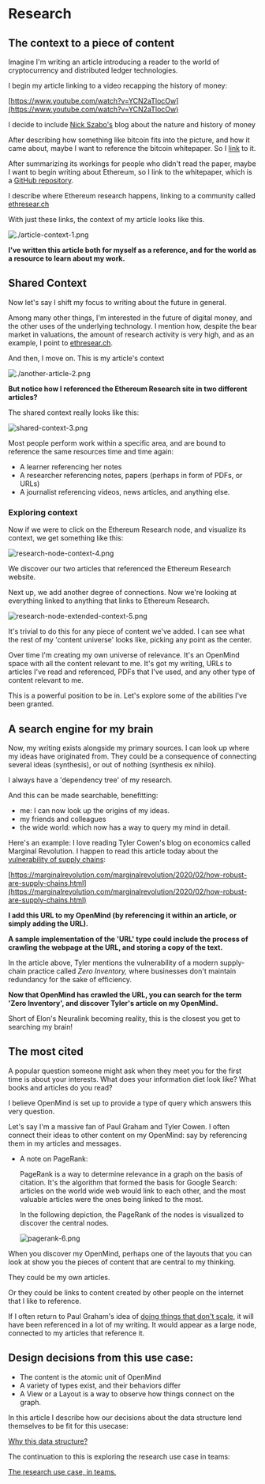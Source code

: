 # Research

## The context to a piece of content

Imagine I'm writing an article introducing a reader to the world of cryptocurrency and distributed ledger technologies.

I begin my article linking to a video recapping the history of money:

[https://www.youtube.com/watch?v=YCN2aTlocOw](https://www.youtube.com/watch?v=YCN2aTlocOw)

I decide to include [Nick Szabo's](http://unenumerated.blogspot.com/) blog about the nature and history of money

After describing how something like bitcoin fits into the picture, and how it came about, maybe I want to reference the bitcoin whitepaper. So I [link](http://bitcoin.org/bitcoin.pdf) to it.

After summarizing its workings for people who didn't read the paper, maybe I want to begin writing about Ethereum, so I link to the whitepaper, which is a [GitHub repository](https://github.com/ethereum/wiki/wiki/White-Paper).

I describe where Ethereum research happens, linking to a community called [ethresear.ch](http://ethresear.ch)

With just these links, the context of my article looks like this.

![./article-context-1.png](./article-context-1.png)

**I've written this article both for myself as a reference, and for the world as a resource to learn about my work.**

## Shared Context

Now let's say I shift my focus to writing about the future in general. 

Among many other things, I'm interested in the future of digital money, and the other uses of the underlying technology. I mention how, despite the bear market in valuations, the amount of research activity is very high, and as an example, I point to [ethresear.ch](http://ethresear.ch).

And then, I move on. This is my article's context

![./another-article-2.png](./another-article-2.png)

**But notice how I referenced the Ethereum Research site in two different articles?**

The shared context really looks like this:

![shared-context-3.png](./shared-context-3.png)

Most people perform work within a specific area, and are bound to reference the same resources time and time again:

- A learner referencing her notes
- A researcher referencing notes, papers (perhaps in form of PDFs, or URLs)
- A journalist referencing videos, news articles, and anything else.

### Exploring context

Now if we were to click on the Ethereum Research node, and visualize its context, we get something like this:

![research-node-context-4.png](./research-node-context-4.png)

We discover our two articles that referenced the Ethereum Research website.

Next up, we add another degree of connections. Now we're looking at everything linked to anything that links to Ethereum Research.

![research-node-extended-context-5.png](./research-node-extended-context-5.png)

It's trivial to do this for any piece of content we've added. I can see what the rest of my 'content universe' looks like, picking any point as the center.

Over time I'm creating my own universe of relevance. It's an OpenMind space with all the content relevant to me. It's got my writing, URLs to articles I've read and referenced, PDFs that I've used, and any other type of content relevant to me.

This is a powerful position to be in. Let's explore some of the abilities I've been granted.

## A search engine for my brain

Now, my writing exists alongside my primary sources. I can look up where my ideas have originated from. They could be a consequence of connecting several ideas (synthesis), or out of nothing (synthesis ex nihilo). 

I always have a 'dependency tree' of my research.

And this can be made searchable, benefitting:

- me: I can now look up the origins of my ideas.
- my friends and colleagues
- the wide world: which now has a way to query my mind in detail.

Here's an example: I love reading Tyler Cowen's blog on economics called Marginal Revolution. I happen to read this article today about the [vulnerability of supply chains](https://marginalrevolution.com/marginalrevolution/2020/02/how-robust-are-supply-chains.html): 

[https://marginalrevolution.com/marginalrevolution/2020/02/how-robust-are-supply-chains.html](https://marginalrevolution.com/marginalrevolution/2020/02/how-robust-are-supply-chains.html)

**I add this URL to my OpenMind (by referencing it within an article, or simply adding the URL).**

**A sample implementation of the 'URL' type could include the process of crawling the webpage at the URL, and storing a copy of the text.**

In the article above, Tyler mentions the vulnerability of a modern supply-chain practice called *Zero Inventory,* where businesses don't maintain redundancy for the sake of efficiency.

**Now that OpenMind has crawled the URL, you can search for the term 'Zero Inventory', and discover Tyler's article on my OpenMind.**

Short of Elon's Neuralink becoming reality, this is the closest you get to searching my brain!

## The most cited

A popular question someone might ask when they meet you for the first time is about your interests. What does your information diet look like? What books and articles do you read? 

I believe OpenMind is set up to provide a type of query which answers this very question. 

Let's say I'm a massive fan of Paul Graham and Tyler Cowen. I often connect their ideas to other content on my OpenMind: say by referencing them in my articles and messages.

- A note on PageRank:

    PageRank is a way to determine relevance in a graph on the basis of citation. It's the algorithm that formed the basis for Google Search: articles on the world wide web would link to each other, and the most valuable articles were the ones being linked to the most.

    In the following depiction, the PageRank of the nodes is visualized to discover the central nodes.

    ![pagerank-6.png](./pagerank-6.png)

When you discover my OpenMind, perhaps one of the layouts that you can look at show you the pieces of content that are central to my thinking.

They could be my own articles.

Or they could be links to content created by other people on the internet that I like to reference.

If I often return to Paul Graham's idea of [doing things that don't scale](http://paulgraham.com/ds.html), it will have been referenced in a lot of my writing. It would appear as a large node, connected to my articles that reference it.

## Design decisions from this use case:

- The content is the atomic unit of OpenMind
- A variety of types exist, and their behaviors differ
- A View or a Layout is a way to observe how things connect on the graph.

In this article I describe how our decisions about the data structure lend themselves to be fit for this usecase:

[Why this data structure?](https://www.notion.so/Why-this-data-structure-ceff1b925fa24d858250b2695561172c)

The continuation to this is exploring the research use case in teams:

[The research use case, in teams.](https://www.notion.so/The-research-use-case-in-teams-d3d7fb78bbad4c01ada538215d7314ab)